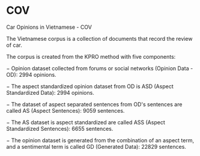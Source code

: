 # COV
Car Opinions in Vietnamese - COV

The Vietnamese corpus is a collection of documents that record the review of car.

The corpus is created from the KPRO method with five components:

− Opinion dataset collected from forums or social networks (Opinion Data - OD): 2994 opinions.

− The aspect standardized opinion dataset from OD is ASD (Aspect Standardized Data): 2994 opinions.

− The dataset of aspect separated sentences from OD's sentences are called AS (Aspect Sentences): 9059 sentences.

− The AS dataset is aspect standardized are called ASS (Aspect Standardized Sentences): 6655 sentences.

− The opinion dataset is generated from the combination of an aspect term, and a sentimental term is called GD (Generated Data): 22829 sentences.
